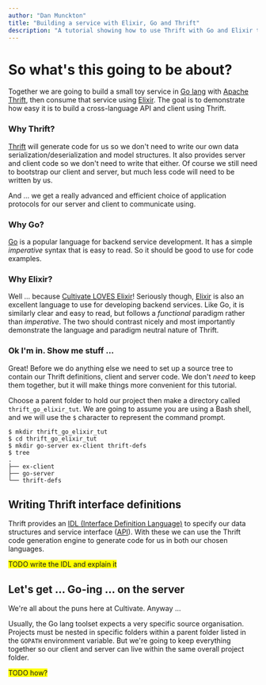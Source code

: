 ```yaml
---
author: "Dan Munckton"
title: "Building a service with Elixir, Go and Thrift"
description: "A tutorial showing how to use Thrift with Go and Elixir to create a cross-language services"
---
```

# So what's this going to be about?

Together we are going to build a small toy service in [Go lang](https://golang.org/) with [Apache Thrift](http://thrift.apache.org/), then consume that service using [Elixir](https://elixir-lang.org/). The goal is to demonstrate how easy it is to build a cross-language API and client using Thrift.

### Why Thrift?

[Thrift](http://thrift.apache.org/) will generate code for us so we don't need to write our own data serialization/deserialization and model structures. It also provides server and client code so we don't need to write that either. Of course we still need to bootstrap our client and server, but much less code will need to be written by us.

And ... we get a really advanced and efficient choice of application protocols for our server and client to communicate using.

### Why Go?

[Go](https://golang.org/) is a popular language for backend service development. It has a simple _imperative_ syntax that is easy to read. So it should be good to use for code examples.

### Why Elixir?

Well ... because [Cultivate LOVES Elixir](/posts/tag/elixir/)! Seriously though, [Elixir](https://elixir-lang.org/) is also an excellent language to use for developing backend services. Like Go, it is similarly clear and easy to read, but follows a _functional_ paradigm rather than _imperative_. The two should contrast nicely and most importantly demonstrate the language and paradigm neutral nature of Thrift.

### Ok I'm in. Show me stuff ...

Great! Before we do anything else we need to set up a source tree to contain our Thrift definitions, client and server code. We don't _need_ to keep them together, but it will make things more convenient for this tutorial.

Choose a parent folder to hold our project then make a directory called `thrift_go_elixir_tut`. We are going to assume you are using a Bash shell, and we will use the `$` character to represent the command prompt.

```
$ mkdir thrift_go_elixir_tut
$ cd thrift_go_elixir_tut
$ mkdir go-server ex-client thrift-defs
$ tree
.
├── ex-client
├── go-server
└── thrift-defs
```

## Writing Thrift interface definitions

Thrift provides an [IDL (Interface Definition Language)](https://en.wikipedia.org/wiki/Interface_description_language) to specify our data structures and service interface ([API](https://en.wikipedia.org/wiki/Application_programming_interface)). With these we can use the Thrift code generation engine to generate code for us in both our chosen languages.

<span style="background-color: yellow">TODO write the IDL and explain it</span>

## Let's get ... Go-ing ... on the server

We're all about the puns here at Cultivate. Anyway ...

Usually, the Go lang toolset expects a very specific source organisation. Projects must be nested in specific folders within a parent folder listed in the `GOPATH` environment variable. But we're going to keep everything together so our client and server can live within the same overall project folder.

<span style="background-color: yellow">TODO how?</span>
